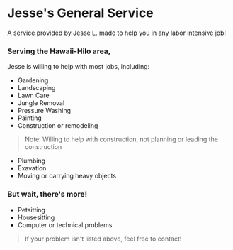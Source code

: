 # Jesse's General Service
A service provided by Jesse L. made to help you in any labor intensive job!

### Serving the Hawaii-Hilo area,
 Jesse is willing to help with most jobs, including:
 - Gardening
 - Landscaping
 - Lawn Care
 - Jungle Removal
 - Pressure Washing
 - Painting
 - Construction or remodeling
  >Note: Willing to help with construction,
  >not planning or leading the construction
 - Plumbing
 - Exavation
 - Moving or carrying heavy objects

### But wait, there's more!
 - Petsitting
 - Housesitting
 - Computer or technical problems

>If your problem isn't listed above, feel free to contact!


